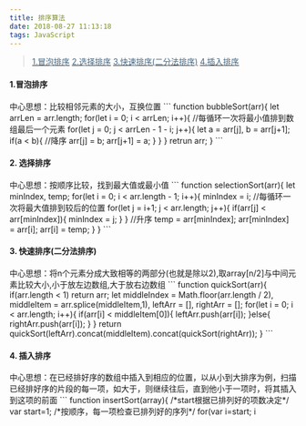 ```yaml
---
title: 排序算法
date: 2018-08-27 11:13:18
tags: JavaScript
---
```


> [<font color="#456782">1.冒泡排序</font>](#1)
  [<font color="#456782">2.选择排序</font>](#2)
  [<font color="#456782">3.快速排序(二分法排序)</font>](#3)
  [<font color="#456782">4.插入排序</font>](#4)

<h4 id="1">1.冒泡排序</h4>中心思想：比较相邻元素的大小，互换位置
```
function bubbleSort(arr){
	let arrLen = arr.length;
	for(let i = 0; i < arrLen; i++){
		//每循环一次将最小值排到数组最后一个元素
		for(let j = 0; j < arrLen - 1 - i; j++){
			let a = arr[j],
				b = arr[j+1];
			if(a < b){	
				//降序
				arr[j] = b;
				arr[j+1] = a;
			}
		}
	}
	retrun arr;
}
```

<h4 id="2">2. 选择排序</h4>中心思想：按顺序比较，找到最大值或最小值
```
function selectionSort(arr){
	let minIndex, temp;
	for(let i = 0; i < arr.length - 1; i++){
		minIndex = i;
		//每循环一次将最大值排到较后的位置
		for(let j = i+1; j < arr.length; j++){
			if(arr[j] < arr[minIndex]){
				minIndex = j;
			}
		}
		//升序
		temp = arr[minIndex];
		arr[minIndex] = arr[i];
		arr[i] = temp;
	}
}
```

<h4 id="3">3. 快速排序(二分法排序)</h4>中心思想：将n个元素分成大致相等的两部分(也就是除以2),取array[n/2]与中间元素比较大小,小于放左边数组,大于放右边数组
```
function quickSort(arr){
	if(arr.length < 1) return arr;
	let middleIndex = Math.floor(arr.length / 2),
		middleItem = arr.splice(middleItem,1),
		leftArr = [],
		rightArr = [];
	for(let i = 0; i < arr.length; i++){
		if(arr[i] < middleItem[0]){
			leftArr.push(arr[i]);
		}else{
			rightArr.push(arr[i]);
		}
	}
	return quickSort(leftArr).concat(middleItem).concat(quickSort(rightArr));
}
```
<h4 id="4">4. 插入排序</h4>中心思想：在已经排好序的数组中插入到相应的位置，以从小到大排序为例，扫描已经排好序的片段的每一项，如大于，则继续往后，直到他小于一项时，将其插入到这项的前面
```
function insertSort(array){
    /*start根据已排列好的项数决定*/
    var start=1;
    /*按顺序，每一项检查已排列好的序列*/
    for(var i=start; i<array.length; start++,i++){
      /*跟已排好序的序列做对比，并插入到合适的位置*/
      for(var j=0; j<start; j++){
        /*小于或者等于时（我们是升序）插入到该项前面*/
        if(array[i]<=array[j]){
          console.log(array[i]+' '+array[j]);
          array.splice(j,0,array[i]);
          /*删除原有项*/
          array.splice(i+1,1);
          break;
        }
      }
    }
}
```
